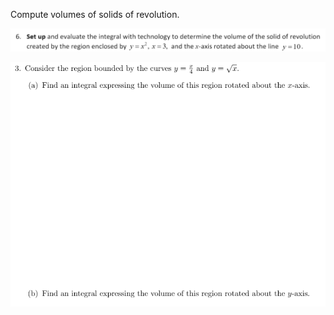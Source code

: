 Compute volumes of solids of revolution.

![](.AI1.md.upload/paste-0.3850004849506141)

![](.AI1.md.upload/paste-0.08427244381765342)
